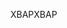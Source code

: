 <span data-ttu-id="fea04-101">XBAP</span><span class="sxs-lookup"><span data-stu-id="fea04-101">XBAP</span></span>